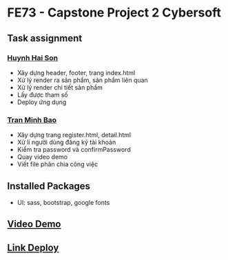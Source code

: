 # FE73 - Capstone Project 2 Cybersoft

## Task assignment
### [Huynh Hai Son](https://github.com/SonKindIT)
- Xây dựng header, footer, trang index.html
- Xử lý render ra sản phẩm, sản phẩm liên quan
- Xử lý render chi tiết sản phẩm
- Lấy được tham số
- Deploy ứng dụng

### [Tran Minh Bao](https://github.com/tminhbao)
- Xây dựng trang register.html, detail.html
- Xử lí người dùng đăng ký tài khoản
- Kiểm tra password và confirmPassword
- Quay video demo
- Viết file phân chia công việc

## Installed Packages
- UI: sass, bootstrap, google fonts

## [Video Demo](https://www.youtube.com/watch?v=96SkbpNOjW4)

## [Link Deploy](https://sonkindit.github.io/Deploy_Code/index.html)
